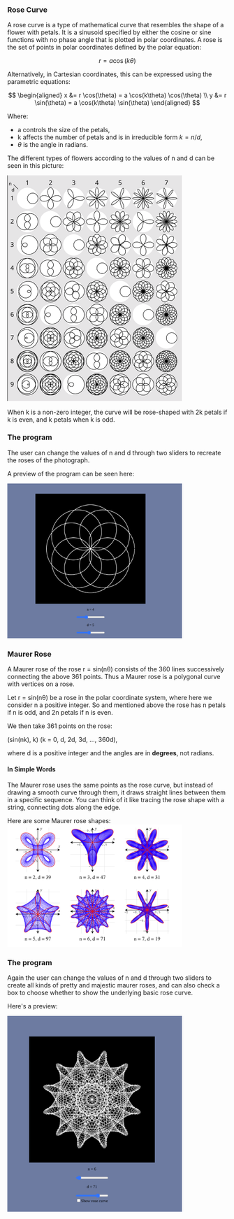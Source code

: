 ### Rose Curve
A rose curve is a type of mathematical curve that resembles the shape of a flower with petals. It is a sinusoid specified by either the cosine or sine functions with no phase angle that is plotted in polar coordinates.
A rose is the set of points in polar coordinates defined by the polar equation:

$$
r = a \cos(k\theta)
$$

Alternatively, in Cartesian coordinates, this can be expressed using the parametric equations:

$$
\begin{aligned}
x &= r \cos(\theta) = a \cos(k\theta) \cos(\theta) \\
y &= r \sin(\theta) = a \cos(k\theta) \sin(\theta)
\end{aligned}
$$

Where:
- a controls the size of the petals,
- k affects the number of petals and is in irreducible form $k = ⁠n/d$,
- $\theta$ is the angle in radians.

The different types of flowers according to the values of n and d can be seen in this picture:
<div>
  <img src="./imgs/roses.png" width="400" />
</div>

When k is a non-zero integer, the curve will be rose-shaped with 2k petals if k is even, and k petals when k is odd.

### The program
The user can change the values of n and d through two sliders to recreate the roses of the photograph.

A preview of the program can be seen here:
<div>
  <img src="./imgs/rose_preview.png" width="400" />
</div>



### Maurer Rose
A Maurer rose of the rose r = sin(nθ) consists of the 360 lines successively connecting the above 361 points. Thus a Maurer rose is a polygonal curve with vertices on a rose.

Let r = sin(nθ) be a rose in the polar coordinate system, where here we consider n a positive integer. So and mentioned above the rose has n petals if n is odd, and 2n petals if n is even.

We then take 361 points on the rose:

(sin(nk), k) (k = 0, d, 2d, 3d, ..., 360d),

where d is a positive integer and the angles are in **degrees**, not radians.

#### In Simple Words
The Maurer rose uses the same points as the rose curve, but instead of drawing a smooth curve through them, it draws straight lines between them in a specific sequence.
You can think of it like tracing the rose shape with a string, connecting dots along the edge.

Here are some Maurer rose shapes:
<img src="./imgs/maurerRoses.png" width="400" />


### The program
Again the user can change the values of n and d through two sliders to create all kinds of pretty and majestic maurer roses, and can also check a box to choose whether to show the underlying basic rose curve.

Here's a preview:
<div>
  <img src="./imgs/maurerRose_preview.png" width="400" />
</div>